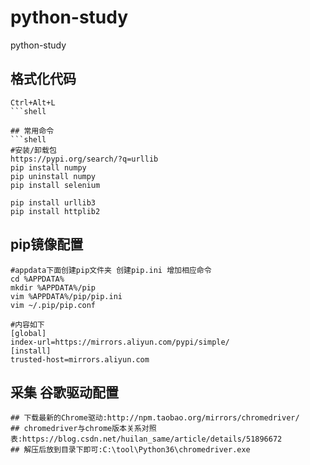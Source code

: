 # python-study
python-study

## 格式化代码
```shell
Ctrl+Alt+L
```shell

## 常用命令
```shell
#安装/卸载包
https://pypi.org/search/?q=urllib
pip install numpy
pip uninstall numpy
pip install selenium

pip install urllib3
pip install httplib2

```

## pip镜像配置
 ```shell
 #appdata下面创建pip文件夹 创建pip.ini 增加相应命令
cd %APPDATA%
mkdir %APPDATA%/pip
vim %APPDATA%/pip/pip.ini
vim ~/.pip/pip.conf

#内容如下
[global]
index-url=https://mirrors.aliyun.com/pypi/simple/
[install]
trusted-host=mirrors.aliyun.com
 ```

## 采集 谷歌驱动配置
```
## 下载最新的Chrome驱动:http://npm.taobao.org/mirrors/chromedriver/
## chromedriver与chrome版本关系对照表:https://blog.csdn.net/huilan_same/article/details/51896672
## 解压后放到目录下即可:C:\tool\Python36\chromedriver.exe
```

